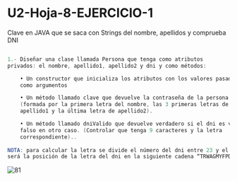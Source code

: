 # U2-Hoja-8-EJERCICIO-1
Clave en JAVA que se saca con Strings del nombre, apellidos y comprueba DNI


```java

1.- Diseñar una clase llamada Persona que tenga como atributos 
privados: el nombre, apellido1, apellido2 y dni y como métodos:

    • Un constructor que inicializa los atributos con los valores pasados
    como argumentos

    • Un método llamado clave que devuelve la contraseña de la persona 
    (formada por la primera letra del nombre, las 3 primeras letras de 
    apellido1 y la última letra de apellido2).

    • Un método llamado dniValido que devuelve verdadero si el dni es válido y 
    falso en otro caso. (Controlar que tenga 9 caracteres y la letra
    correspondiente)..
    
NOTA: para calcular la letra se divide el número del dni entre 23 y el resto obtenido 
será la posición de la letra del dni en la siguiente cadena “TRWAGMYFPDXBNJZSQVHLCKE”

```

![81](https://user-images.githubusercontent.com/80227002/197333423-ebec40c3-5d07-4a19-95f1-c31bb3ae4494.png)
